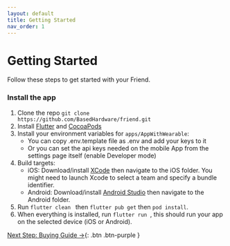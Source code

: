 ```yaml
---
layout: default
title: Getting Started
nav_order: 1
---
```


# Getting Started

Follow these steps to get started with your Friend.

### Install the app

1. Clone the repo `git clone https://github.com/BasedHardware/friend.git`
3. Install [Flutter](https://docs.flutter.dev/get-started/install/macos/mobile-ios?tab=download) and [CocoaPods](https://guides.cocoapods.org/using/getting-started.html)
4. Install your environment variables for `apps/AppWithWearable`:
   - You can copy .env.template file as .env and add your keys to it
   - Or you can set the api keys needed on the mobile App from the settings page itself (enable Developer mode)
5. Build targets:
   - iOS: Download/install [XCode](https://apps.apple.com/us/app/xcode/id497799835?mt=12) then navigate to the iOS folder. You might need to launch Xcode to select a team and specify a bundle identifier.
   - Android: Download/install [Android Studio](https://developer.android.com/studio) then navigate to the Android folder.
6. Run `flutter clean ` then `flutter pub get` then `pod install`.
7. When everything is installed, run `flutter run `, this should run your app on the selected device (iOS or Android).

[Next Step: Buying Guide →](/assembly/Buying_Guide/){: .btn .btn-purple }
